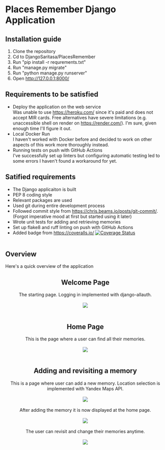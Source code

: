 
# Places Remember Django Application
## Installation guide
1. Clone the repository
2. Cd to DjangoSaritasa/PlacesRemember
3. Run "pip install -r requrements.txt"
4. Run "manage.py migrate"
5. Run "python manage.py runserver"
6. Open http://127.0.0.1:8000/
## Requirements to be satisfied
- Deploy the application on the web service<br>
Was unable to use https://heroku.com/ since it's paid and does not accept MIR cards. Free alternatives have severe limitations (e.g. unaccessible shell on render on https://render.com/). I'm sure, given enough time I'll figure it out.
- Local Docker Run<br>
I haven't worked with Docker before and decided to work on other aspects of this work more thoroughly instead.
- Running tests on push with GitHub Actions<br>
I've successfully set up linters but configuring automatic testing led to some errors I haven't found a workaround for yet.

## Satified requirements
- The Django applicaiton is built
- PEP 8 coding style
- Relevant packages are used
- Used git during entire development process 
- Followed commit style from https://chris.beams.io/posts/git-commit/. (Forgot imperative mood at first but started using it later)
- Wrote unit tests for adding and retrieving memories
- Set up flake8 and ruff linting on push with GitHub Actions
- Added badge from https://coveralls.io/ <a href='https://coveralls.io/github/lalkasoska/Django_Website_Saritasa_2023?branch=main'><img src='https://coveralls.io/repos/github/lalkasoska/Django_Website_Saritasa_2023/badge.svg?branch=main' alt='Coverage Status' /></a>
<br><br>
## Overview
Here's a quick overview of the application
<h2 align="center"> Welcome Page</h2>
<p align="center">
The starting page. Logging in implemented with django-allauth.
<br><br><img src=https://github.com/lalkasoska/Django_Website_Saritasa_2023/assets/35616551/f204a516-4ffe-4004-82e0-88258b55274e><br><br>
</p>

<h2 align="center">Home Page </h2>
<p align="center">
This is the page where a user can find all their memories.
<br><br><img src=https://github.com/lalkasoska/Django_Website_Saritasa_2023/assets/35616551/edc2c713-f5eb-42e8-a70a-9b569b6a1b2b><br><br>
</p>

<h2 align="center">Adding and revisiting a memory</h2>
<p align="center">
This is a page where user can add a new memory. Location selection is implemented with Yandex Maps API.
<br><br><img src=https://github.com/lalkasoska/Django_Website_Saritasa_2023/assets/35616551/50a1d417-0ca4-4c4c-9d54-fc16c0638642><br><br>
After adding the memory it is now displayed at the home page.
<br><br><img src=https://github.com/lalkasoska/Django_Website_Saritasa_2023/assets/35616551/294ad641-3fe6-4f98-b214-31ecabf3961a><br><br>
The user can revisit and change their memories anytime.
<br><br><img src=https://github.com/lalkasoska/Django_Website_Saritasa_2023/assets/35616551/2ffeb032-bcef-4176-98fc-343654b2a9ac><br><br>
</p>




